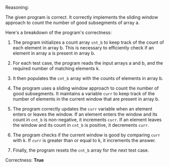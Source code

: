 Reasoning:

The given program is correct. It correctly implements the sliding window approach to count the number of good subsegments of array a. 

Here's a breakdown of the program's correctness:

1.  The program initializes a count array `cnt_b` to keep track of the count of each element in array b. This is necessary to efficiently check if an element in array a is present in array b.

2.  For each test case, the program reads the input arrays a and b, and the required number of matching elements k.

3.  It then populates the `cnt_b` array with the counts of elements in array b.

4.  The program uses a sliding window approach to count the number of good subsegments. It maintains a variable `curr` to keep track of the number of elements in the current window that are present in array b.

5.  The program correctly updates the `curr` variable when an element enters or leaves the window. If an element enters the window and its count in `cnt_b` is non-negative, it increments `curr`. If an element leaves the window and its count in `cnt_b` is positive, it decrements `curr`.

6.  The program checks if the current window is good by comparing `curr` with k. If `curr` is greater than or equal to k, it increments the answer.

7.  Finally, the program resets the `cnt_b` array for the next test case.

Correctness: **True**